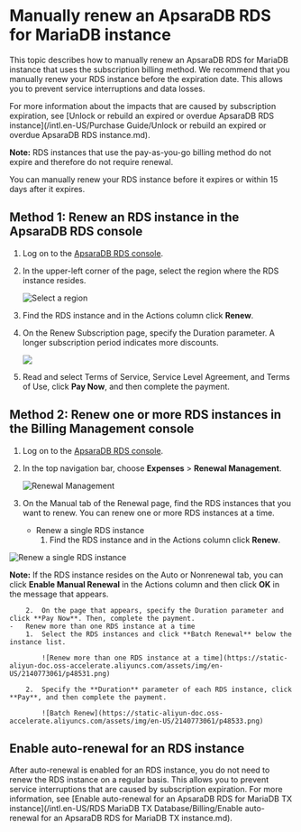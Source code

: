 # Manually renew an ApsaraDB RDS for MariaDB instance

This topic describes how to manually renew an ApsaraDB RDS for MariaDB instance that uses the subscription billing method. We recommend that you manually renew your RDS instance before the expiration date. This allows you to prevent service interruptions and data losses.

For more information about the impacts that are caused by subscription expiration, see [Unlock or rebuild an expired or overdue ApsaraDB RDS instance](/intl.en-US/Purchase Guide/Unlock or rebuild an expired or overdue ApsaraDB RDS instance.md).

**Note:** RDS instances that use the pay-as-you-go billing method do not expire and therefore do not require renewal.

You can manually renew your RDS instance before it expires or within 15 days after it expires.

## Method 1: Renew an RDS instance in the ApsaraDB RDS console

1.  Log on to the [ApsaraDB RDS console](https://rds.console.aliyun.com/).
2.  In the upper-left corner of the page, select the region where the RDS instance resides.

    ![Select a region](https://static-aliyun-doc.oss-accelerate.aliyuncs.com/assets/img/en-US/2150359951/p48527.png)

3.  Find the RDS instance and in the Actions column click **Renew**.
4.  On the Renew Subscription page, specify the Duration parameter. A longer subscription period indicates more discounts.

    ![](https://static-aliyun-doc.oss-accelerate.aliyuncs.com/assets/img/en-US/3150359951/p11150.png)

5.  Read and select Terms of Service, Service Level Agreement, and Terms of Use, click **Pay Now**, and then complete the payment.

## Method 2: Renew one or more RDS instances in the Billing Management console

1.  Log on to the [ApsaraDB RDS console](https://rds.console.aliyun.com/).
2.  In the top navigation bar, choose **Expenses** \> **Renewal Management**.

    ![Renewal Management](https://static-aliyun-doc.oss-accelerate.aliyuncs.com/assets/img/en-US/3868906061/p48528.png)

3.  On the Manual tab of the Renewal page, find the RDS instances that you want to renew. You can renew one or more RDS instances at a time.
    -   Renew a single RDS instance
        1.  Find the RDS instance and in the Actions column click **Renew**.

![Renew a single RDS instance](https://static-aliyun-doc.oss-accelerate.aliyuncs.com/assets/img/en-US/1240367851/p48530.png)

**Note:** If the RDS instance resides on the Auto or Nonrenewal tab, you can click **Enable Manual Renewal** in the Actions column and then click **OK** in the message that appears.

        2.  On the page that appears, specify the Duration parameter and click **Pay Now**. Then, complete the payment.
    -   Renew more than one RDS instance at a time
        1.  Select the RDS instances and click **Batch Renewal** below the instance list.

            ![Renew more than one RDS instance at a time](https://static-aliyun-doc.oss-accelerate.aliyuncs.com/assets/img/en-US/2140773061/p48531.png)

        2.  Specify the **Duration** parameter of each RDS instance, click **Pay**, and then complete the payment.

            ![Batch Renew](https://static-aliyun-doc.oss-accelerate.aliyuncs.com/assets/img/en-US/2140773061/p48533.png)


## Enable auto-renewal for an RDS instance

After auto-renewal is enabled for an RDS instance, you do not need to renew the RDS instance on a regular basis. This allows you to prevent service interruptions that are caused by subscription expiration. For more information, see [Enable auto-renewal for an ApsaraDB RDS for MariaDB TX instance](/intl.en-US/RDS MariaDB TX Database/Billing/Enable auto-renewal for an ApsaraDB RDS for MariaDB TX instance.md).

